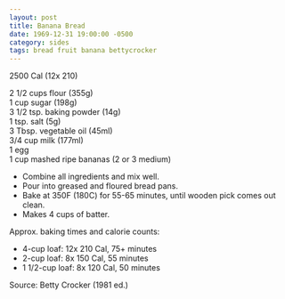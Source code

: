 ```yaml
---
layout: post
title: Banana Bread
date: 1969-12-31 19:00:00 -0500
category: sides
tags: bread fruit banana bettycrocker
---
```

2500 Cal (12x 210)
  
2 1/2 cups flour (355g)  
1 cup sugar (198g)  
3 1/2 tsp. baking powder (14g)  
1 tsp. salt (5g)  
3 Tbsp. vegetable oil (45ml)  
3/4 cup milk (177ml)  
1 egg  
1 cup mashed ripe bananas (2 or 3 medium)  

* Combine all ingredients and mix well.
* Pour into greased and floured bread pans.
* Bake at 350F (180C) for 55-65 minutes, until wooden pick comes out clean.
* Makes 4 cups of batter.

Approx. baking times and calorie counts:
* 4-cup loaf: 12x 210 Cal, 75+ minutes
* 2-cup loaf: 8x 150 Cal, 55 minutes
* 1 1/2-cup loaf: 8x 120 Cal, 50 minutes

Source: Betty Crocker (1981 ed.)
